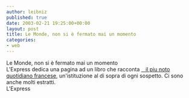 ```yaml
---
author: leibniz
published: true
date: 2003-02-21 19:25:00+00:00
layout: post
title: Le Monde, non si è fermato mai un momento
categories:
- web
---
```


   Le Monde, non si è fermato mai un momento  
 L'Express dedica una pagina ad un libro che racconta  [   il piu noto quotidiano francese][1], un'istituzione al di sopra di ogni sospetto. Ci sono anche molti estratti.  
L'Express

[1]:	http://www.lexpress.fr/Express/Info/Societe/Dossier/lemonde/dossier.asp